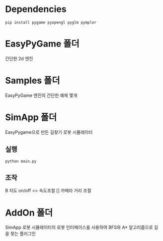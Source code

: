 # Dependencies

```
pip install pygame pyopengl pyglm pympler
```

# EasyPyGame 폴더

간단한 2d 엔진

# Samples 폴더

EasyPyGame 엔진의 간단한 예제 몇개

# SimApp 폴더

EasyPygame으로 만든 길찾기 로봇 시뮬레이터

## 실행

```
python main.py
```

## 조작

B 지도 on/off
<> 속도조절
[] 카메라 거리 조절

# AddOn 폴더

SimApp 로봇 시뮬레이터의 로봇 인터페이스를 사용하여 BFS와 A* 알고리즘으로 길을 찾는 플러그인
